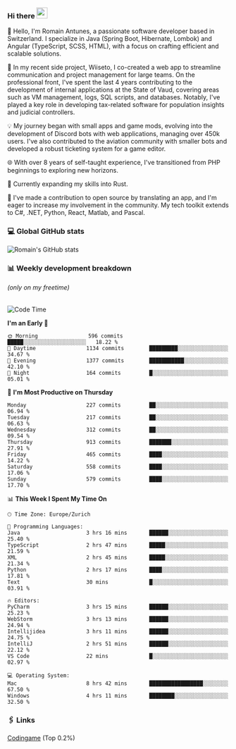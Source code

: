 ### Hi there <img src="https://media.giphy.com/media/hvRJCLFzcasrR4ia7z/giphy.gif" width="25px" height="25px">

👋 Hello, I'm Romain Antunes, a passionate software developer based in Switzerland. I specialize in Java (Spring Boot, Hibernate, Lombok) and Angular (TypeScript, SCSS, HTML), with a focus on crafting efficient and scalable solutions.

🚀 In my recent side project, Wiiseto, I co-created a web app to streamline communication and project management for large teams. On the professional front, I've spent the last 4 years contributing to the development of internal applications at the State of Vaud, covering areas such as VM management, logs, SQL scripts, and databases. Notably, I've played a key role in developing tax-related software for population insights and judicial controllers.

💡 My journey began with small apps and game mods, evolving into the development of Discord bots with web applications, managing over 450k users. I've also contributed to the aviation community with smaller bots and developed a robust ticketing system for a game editor.

🌐 With over 8 years of self-taught experience, I've transitioned from PHP beginnings to exploring new horizons.

🌱 Currently expanding my skills into Rust.

🤝 I've made a contribution to open source by translating an app, and I'm eager to increase my involvement in the community. My tech toolkit extends to C#, .NET, Python, React, Matlab, and Pascal.



### 💻 Global GitHub stats
![Romain's GitHub stats](https://github-readme-streak-stats.herokuapp.com/?user=romainantunes&theme=dark)


### 📊 Weekly development breakdown 
###### *(only on my freetime)*

<!--START_SECTION:wakastats-->
![Code Time](http://img.shields.io/badge/Code%20Time-1%2C648%20hrs%2028%20mins-blue)

**I'm an Early 🐤** 

```text
🌞 Morning                596 commits         █████░░░░░░░░░░░░░░░░░░░░   18.22 % 
🌆 Daytime                1134 commits        █████████░░░░░░░░░░░░░░░░   34.67 % 
🌃 Evening                1377 commits        ███████████░░░░░░░░░░░░░░   42.10 % 
🌙 Night                  164 commits         █░░░░░░░░░░░░░░░░░░░░░░░░   05.01 % 
```
📅 **I'm Most Productive on Thursday** 

```text
Monday                   227 commits         ██░░░░░░░░░░░░░░░░░░░░░░░   06.94 % 
Tuesday                  217 commits         ██░░░░░░░░░░░░░░░░░░░░░░░   06.63 % 
Wednesday                312 commits         ██░░░░░░░░░░░░░░░░░░░░░░░   09.54 % 
Thursday                 913 commits         ███████░░░░░░░░░░░░░░░░░░   27.91 % 
Friday                   465 commits         ████░░░░░░░░░░░░░░░░░░░░░   14.22 % 
Saturday                 558 commits         ████░░░░░░░░░░░░░░░░░░░░░   17.06 % 
Sunday                   579 commits         ████░░░░░░░░░░░░░░░░░░░░░   17.70 % 
```


📊 **This Week I Spent My Time On** 

```text
🕑︎ Time Zone: Europe/Zurich

💬 Programming Languages: 
Java                     3 hrs 16 mins       ██████░░░░░░░░░░░░░░░░░░░   25.40 % 
TypeScript               2 hrs 47 mins       █████░░░░░░░░░░░░░░░░░░░░   21.59 % 
XML                      2 hrs 45 mins       █████░░░░░░░░░░░░░░░░░░░░   21.34 % 
Python                   2 hrs 17 mins       ████░░░░░░░░░░░░░░░░░░░░░   17.81 % 
Text                     30 mins             █░░░░░░░░░░░░░░░░░░░░░░░░   03.91 % 

🔥 Editors: 
PyCharm                  3 hrs 15 mins       ██████░░░░░░░░░░░░░░░░░░░   25.23 % 
WebStorm                 3 hrs 13 mins       ██████░░░░░░░░░░░░░░░░░░░   24.94 % 
Intellijidea             3 hrs 11 mins       ██████░░░░░░░░░░░░░░░░░░░   24.75 % 
IntelliJ                 2 hrs 51 mins       ██████░░░░░░░░░░░░░░░░░░░   22.12 % 
VS Code                  22 mins             █░░░░░░░░░░░░░░░░░░░░░░░░   02.97 % 

💻 Operating System: 
Mac                      8 hrs 42 mins       █████████████████░░░░░░░░   67.50 % 
Windows                  4 hrs 11 mins       ████████░░░░░░░░░░░░░░░░░   32.50 % 
```


<!--END_SECTION:wakastats-->

### 🖇 Links

[Codingame](https://www.codingame.com/profile/defc3ee5279aecc1bb6114e1f994ea9b3325423) (Top 0.2%)
